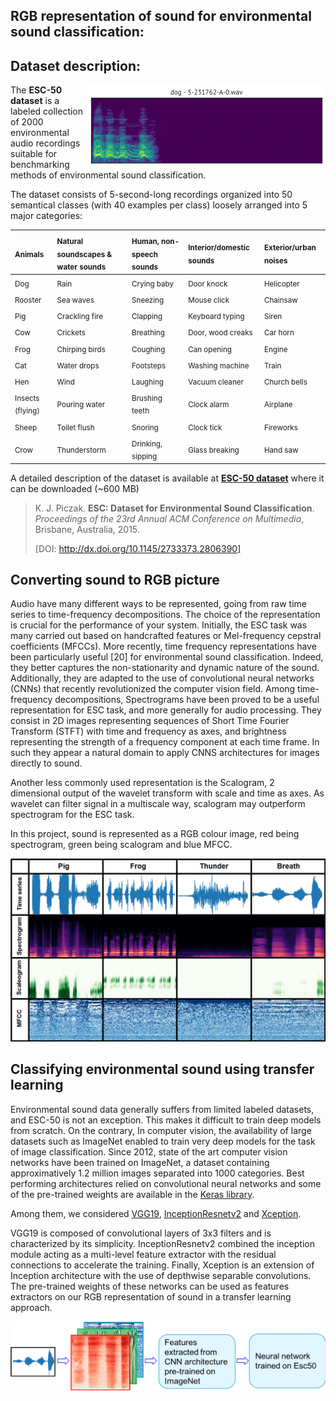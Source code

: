 ## RGB representation of sound for environmental sound classification:



## Dataset description:

<img src="esc50.gif" alt="ESC-50 clip preview" title="ESC-50 clip preview" align="right" />

The **ESC-50 dataset** is a labeled collection of 2000 environmental audio recordings suitable for benchmarking methods of environmental sound classification.

The dataset consists of 5-second-long recordings organized into 50 semantical classes (with 40 examples per class) loosely arranged into 5 major categories:

| <sub>Animals</sub> | <sub>Natural soundscapes & water sounds </sub> | <sub>Human, non-speech sounds</sub> | <sub>Interior/domestic sounds</sub> | <sub>Exterior/urban noises</sub> |
| :--- | :--- | :--- | :--- | :--- |
| <sub>Dog</sub> | <sub>Rain</sub> | <sub>Crying baby</sub> | <sub>Door knock</sub> | <sub>Helicopter</sub></sub> |
| <sub>Rooster</sub> | <sub>Sea waves</sub> | <sub>Sneezing</sub> | <sub>Mouse click</sub> | <sub>Chainsaw</sub> |
| <sub>Pig</sub> | <sub>Crackling fire</sub> | <sub>Clapping</sub> | <sub>Keyboard typing</sub> | <sub>Siren</sub> |
| <sub>Cow</sub> | <sub>Crickets</sub> | <sub>Breathing</sub> | <sub>Door, wood creaks</sub> | <sub>Car horn</sub> |
| <sub>Frog</sub> | <sub>Chirping birds</sub> | <sub>Coughing</sub> | <sub>Can opening</sub> | <sub>Engine</sub> |
| <sub>Cat</sub> | <sub>Water drops</sub> | <sub>Footsteps</sub> | <sub>Washing machine</sub> | <sub>Train</sub> |
| <sub>Hen</sub> | <sub>Wind</sub> | <sub>Laughing</sub> | <sub>Vacuum cleaner</sub> | <sub>Church bells</sub> |
| <sub>Insects (flying)</sub> | <sub>Pouring water</sub> | <sub>Brushing teeth</sub> | <sub>Clock alarm</sub> | <sub>Airplane</sub> |
| <sub>Sheep</sub> | <sub>Toilet flush</sub> | <sub>Snoring</sub> | <sub>Clock tick</sub> | <sub>Fireworks</sub> |
| <sub>Crow</sub> | <sub>Thunderstorm</sub> | <sub>Drinking, sipping</sub> | <sub>Glass breaking</sub> | <sub>Hand saw</sub> |

A detailed description of the dataset is available at **[ESC-50 dataset](https://github.com/karoldvl/ESC-50)** where it can be downloaded (~600 MB)

> K. J. Piczak. **ESC: Dataset for Environmental Sound Classification**. *Proceedings of the 23rd Annual ACM Conference on Multimedia*, Brisbane, Australia, 2015.
>
> [DOI: http://dx.doi.org/10.1145/2733373.2806390]


## Converting sound to RGB picture

Audio have many different ways to be represented, going from raw time series to time-frequency decompositions. The choice of the representation is crucial for the performance of your system. Initially, the ESC task was many carried out based on   handcrafted features  or Mel-frequency cepstral coefficients (MFCCs). More recently, time frequency representations have been particularly useful [20] for environmental sound classification. Indeed, they better captures the non-stationarity and dynamic nature of the sound. Additionally, they are adapted to the use of convolutional neural networks (CNNs) that recently revolutionized the computer vision field.
Among time-frequency decompositions, Spectrograms have been proved to be a useful representation for ESC task, and more generally for audio processing. They consist in 2D images representing sequences of Short Time Fourier Transform (STFT) with time and frequency as axes, and brightness representing the strength of a frequency component at each time frame. In such they appear a natural domain to apply CNNS architectures for images directly to sound.

Another less commonly used representation is the Scalogram, 2 dimensional output of the wavelet transform with scale and time as axes. As wavelet can filter signal in a multiscale way, scalogram may outperform spectrogram for the ESC task.

In this project, sound is represented as a RGB colour image, red being spectrogram, green being scalogram and blue MFCC.

<img src="representation_Sound.png" alt="Sound representation" title="Sound representation"  />

## Classifying environmental sound using transfer learning

Environmental sound data generally suffers from limited labeled datasets, and ESC-50 is not an exception. This makes it difficult to train deep models from scratch. On the contrary, In computer vision, the availability of large datasets such as ImageNet enabled to train very deep models for the task of image classification. Since 2012, state of the art computer vision networks have been trained on ImageNet, a dataset containing approximatively 1.2 million images separated into 1000 categories. Best performing architectures relied on convolutional neural networks and some of the pre-trained weights are available in the [Keras library](https://keras.io).

Among them, we considered [VGG19](https://arxiv.org/abs/1409.1556), [InceptionResnetv2](https://arxiv.org/abs/1602.07261) and [Xception](https://arxiv.org/abs/1610.02357).

VGG19 is composed of convolutional layers of 3x3 filters and is characterized by its simplicity. InceptionResnetv2 combined the inception module acting as a multi-level feature extractor with the residual connections to accelerate the training. Finally, Xception is an extension of Inception architecture with the use of depthwise separable convolutions.
The pre-trained weights of these networks can be used as features extractors on our RGB representation of sound in a transfer learning approach.

<img src="Audio_to_RGB_feature_CNN.png" alt="Transfer learning" title="Transfer learning"  />
